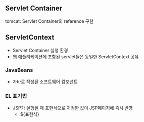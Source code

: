 ## Servlet Container

tomcat: Servlet Container의 reference 구현

## ServletContext

- Servlet Container 실행 환경
- 웹 애플리케이션에 포함된 servlet들은 동일한 ServletContext 공유

### JavaBeans

- 자바로 작성된 소프트웨어 컴포넌트

### EL 표기법

- JSP가 실행될 때 표현식으로 지정한 값이 JSP페이지에 즉시 반영
  - ${표현식}
  